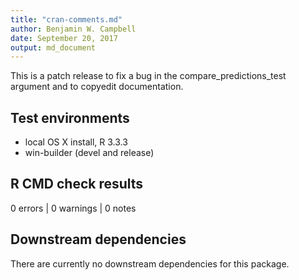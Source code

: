 ```yaml
---
title: "cran-comments.md"
author: Benjamin W. Campbell
date: September 20, 2017
output: md_document
---
```


This is a patch release to fix a bug in the compare_predictions_test argument and to copyedit documentation.

## Test environments
* local OS X install, R 3.3.3
* win-builder (devel and release)


## R CMD check results
0 errors | 0 warnings | 0 notes

## Downstream dependencies
There are currently no downstream dependencies for this package. 
